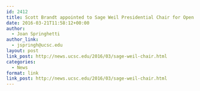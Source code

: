 ```yaml
---
id: 2412
title: Scott Brandt appointed to Sage Weil Presidential Chair for Open Source Software
date: 2016-03-21T11:58:12+00:00
author:
  - Joan Springhetti
author_link:
  - jspringh@ucsc.edu
layout: post
link_post: http://news.ucsc.edu/2016/03/sage-weil-chair.html
categories:
  - News
format: link
link_post: http://news.ucsc.edu/2016/03/sage-weil-chair.html
---
```

